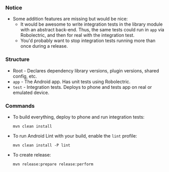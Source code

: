 ### Notice

* Some addition features are missing but would be nice:
  * It would be awesome to write integration tests in the library module with an abstract back-end. Thus, the same
    tests could run in `app` via Robolectric, and then for real with the integration test.
  * You'd probably want to stop integration tests running more than once during a release.

### Structure
* Root - Declares dependency library versions, plugin versions, shared config, etc.
* `app` - The Android app. Has unit tests using Robolectric.
* `test` - Integration tests. Deploys to phone and tests app on real or emulated device.

### Commands

* To build everything, deploy to phone and run integration tests:

    ```
    mvn clean install
    ```

* To run Android Lint with your build, enable the `lint` profile:

    ```
    mvn clean install -P lint
    ```

* To create release:

    ```
    mvn release:prepare release:perform
    ```

